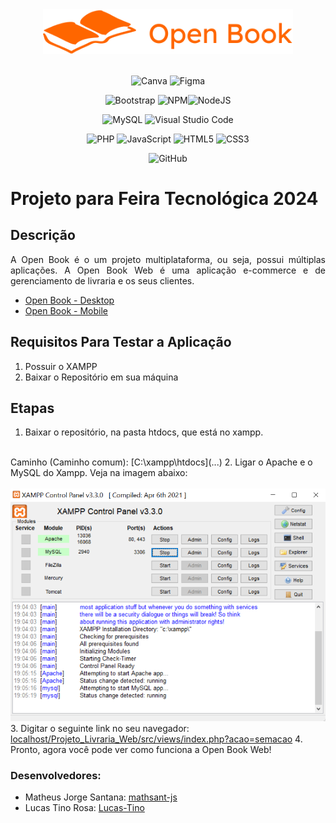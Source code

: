<div align="center">
  <img src="src/assets/imgs/static/logo.svg" alt="Logo Open Book" width="400">
</div>

<br>

<div align="center">

![Canva](https://img.shields.io/badge/Canva-%2300C4CC.svg?style=for-the-badge&logo=Canva&logoColor=white)
![Figma](https://img.shields.io/badge/figma-%23F24E1E.svg?style=for-the-badge&logo=figma&logoColor=white)

![Bootstrap](https://img.shields.io/badge/bootstrap-%238511FA.svg?style=for-the-badge&logo=bootstrap&logoColor=white)
![NPM](https://img.shields.io/badge/NPM-%23CB3837.svg?style=for-the-badge&logo=npm&logoColor=white)![NodeJS](https://img.shields.io/badge/node.js-6DA55F?style=for-the-badge&logo=node.js&logoColor=white)

![MySQL](https://img.shields.io/badge/mysql-4479A1.svg?style=for-the-badge&logo=mysql&logoColor=white)
![Visual Studio Code](https://img.shields.io/badge/Visual%20Studio%20Code-0078d7.svg?style=for-the-badge&logo=visual-studio-code&logoColor=white)

![PHP](https://img.shields.io/badge/php-%23777BB4.svg?style=for-the-badge&logo=php&logoColor=white)
![JavaScript](https://img.shields.io/badge/javascript-%23323330.svg?style=for-the-badge&logo=javascript&logoColor=%23F7DF1E)
![HTML5](https://img.shields.io/badge/html5-%23E34F26.svg?style=for-the-badge&logo=html5&logoColor=white)
![CSS3](https://img.shields.io/badge/css3-%231572B6.svg?style=for-the-badge&logo=css3&logoColor=white)

![GitHub](https://img.shields.io/badge/github-%23121011.svg?style=for-the-badge&logo=github&logoColor=white)
</div>

# Projeto para Feira Tecnológica 2024

## Descrição

<p style="text-align: justify;">A Open Book é o um projeto multiplataforma, ou seja, possui múltiplas aplicações. A Open Book Web é uma aplicação e-commerce e de gerenciamento de livraria e os seus clientes.</p>

<ul>
  <li>
    <a href="https://github.com/mathsant-js/Projeto_Livraria_Desktop">Open Book - Desktop</a>
  </li>
  <li>
    <a href="https://github.com/mathsant-js/Projeto_Livraria_Mobile/tree/reworked">Open Book - Mobile</a>
  </li>
</ul>

## Requisitos Para Testar a Aplicação
1. Possuir o XAMPP
2. Baixar o Repositório em sua máquina

## Etapas

1. Baixar o repositório, na pasta htdocs, que está no xampp. 
<br>
Caminho (Caminho comum): [C:\xampp\htdocs](...)
2. Ligar o Apache e o MySQL do Xampp. Veja na imagem abaixo: 
<br>
<br>
<img src="docs/imgs/xamppControlPanelpng.png">
3. Digitar o seguinte link no seu navegador: <a href="localhost/Projeto_Livraria_Web/src/views/index.php?acao=semacao">localhost/Projeto_Livraria_Web/src/views/index.php?acao=semacao</a>
4. Pronto, agora você pode ver como funciona a Open Book Web!

### <p style="font-weight: bold">Desenvolvedores:</p>

<ul>
  <li>Matheus Jorge Santana: <a href="https://github.com/mathsant-js">mathsant-js</a></li>
  <li>Lucas Tino Rosa: <a href="https://github.com/Lucas-Tino">Lucas-Tino</a></li>
</ul>